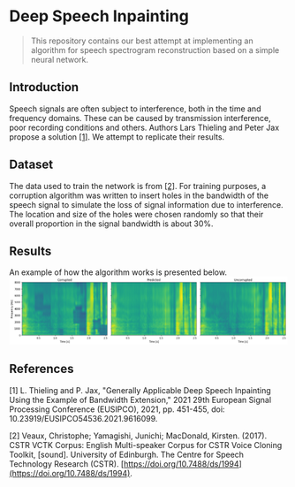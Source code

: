 # Deep Speech Inpainting
> This repository contains our best attempt at implementing an algorithm for speech spectrogram reconstruction based on a simple neural network.

## Introduction
Speech signals are often subject to interference, both in the time and frequency domains. These can be caused by transmission interference, poor recording conditions and others. Authors Lars Thieling and Peter Jax propose a solution [[1]](#1). We attempt to replicate their results. 

## Dataset
The data used to train the network is from [[2]](#2). For training purposes, a corruption algorithm was written to insert holes in the bandwidth of the speech signal to simulate the loss of signal information due to interference. The location and size of the holes were chosen randomly so that their overall proportion in the signal bandwidth is about 30%.

## Results
An example of how the algorithm works is presented below. 
![Spectrograms](./img/example_file_specs.png)

## References
<a id="1">[1]</a>
L. Thieling and P. Jax, "Generally Applicable Deep Speech Inpainting Using the Example of Bandwidth Extension," 2021 29th European Signal Processing Conference (EUSIPCO), 2021, pp. 451-455, doi: 10.23919/EUSIPCO54536.2021.9616099.

<a id="2">[2]</a>
Veaux, Christophe; Yamagishi, Junichi; MacDonald, Kirsten. (2017). CSTR VCTK Corpus: English Multi-speaker Corpus for CSTR Voice Cloning Toolkit, [sound]. University of Edinburgh. The Centre for Speech Technology Research (CSTR). [https://doi.org/10.7488/ds/1994](https://doi.org/10.7488/ds/1994).